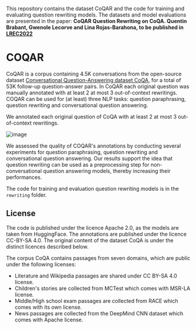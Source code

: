 This repository contains the dataset CoQAR and the code for training and evaluating question rewriting models.
The datasets and model evaluations are presented in the paper: **CoQAR Question Rewriting on CoQA. Quentin Brabant, Gwenole Lecorve and Lina Rojas-Barahona, to be published in [LREC2022](https://lrec2022.lrec-conf.org/en/)**


# COQAR
CoQAR is a corpus containing 4.5K conversations from the open-source dataset [Conversational Question-Answering dataset CoQA](https://stanfordnlp.github.io/coqa/), for a total of 53K follow-up question-answer pairs. 
In CoQAR each original question was manually annotated with at least 2 at most 3 out-of-context rewritings.
COQAR can be used for (at least) three NLP tasks: question paraphrasing, question rewriting and conversational question answering.

We annotated each original question of CoQA with at least 2 at most 3 out-of-context rewritings. 

![image](https://user-images.githubusercontent.com/52821991/165952155-822ce743-791d-46c8-8705-0937a69df933.png)


We assessed the quality of COQAR's annotations by conducting several experiments for question paraphrasing, question rewriting and conversational question answering. Our results support the idea that question rewriting can be used as a preprocessing step for non-conversational question answering models, thereby increasing their performances. 

The code for training and evaluation question rewriting models is in the ``rewriting`` folder.

## License

The code is published under the licence Apache 2.0, as the models are taken from HuggingFace.
The annotations are published under the licence CC-BY-SA 4.0.
The original content of the dataset CoQA is under the distinct licences described below.

The corpus CoQA contains passages from seven domains, which are public under the following licenses:
 - Literature and Wikipedia passages are shared under CC BY-SA 4.0 license. 
 - Children's stories are collected from MCTest which comes with MSR-LA license. 
 - Middle/High school exam passages are collected from RACE which comes with its own license. 
 - News passages are collected from the DeepMind CNN dataset which comes with Apache license.


